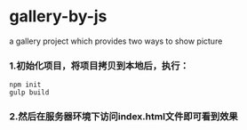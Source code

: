 # gallery-by-js
a gallery project which provides two ways to show picture
### 1.初始化项目，将项目拷贝到本地后，执行：
    npm init
    gulp build
### 2.然后在服务器环境下访问index.html文件即可看到效果
